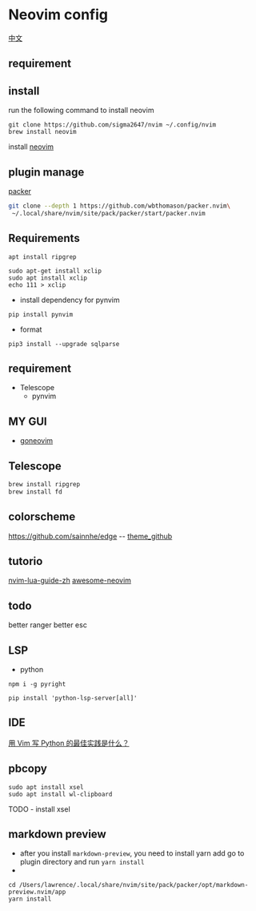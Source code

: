 # Neovim config

[中文](./README_ZH.md)
## requirement

## install 
run the following command to install neovim
``` shell
git clone https://github.com/sigma2647/nvim ~/.config/nvim
brew install neovim
```


install
[neovim](https://github.com/neovim/neovim)
## plugin manage
[packer](https://github.com/wbthomason/packer.nvim)
```bash
git clone --depth 1 https://github.com/wbthomason/packer.nvim\
 ~/.local/share/nvim/site/pack/packer/start/packer.nvim
```


## Requirements
``` shell
apt install ripgrep
```
``` shell
sudo apt-get install xclip
sudo apt install xclip
echo 111 > xclip
```
- install dependency for pynvim
```
pip install pynvim
```
- format

```
pip3 install --upgrade sqlparse
```

## requirement
- Telescope
    - pynvim

## MY GUI
- [goneovim](https://github.com/akiyosi/goneovim)

## Telescope
```bash
brew install ripgrep
brew install fd
```
## colorscheme
https://github.com/sainnhe/edge
-- [theme_github](https://github.com/rafi/awesome-vim-colorschemes)

## tutorio
[nvim-lua-guide-zh](https://github.com/glepnir/nvim-lua-guide-zh)
[awesome-neovim](https://github.com/rockerBOO/awesome-neovim)


## todo
better ranger
better esc


## LSP

- python
```
npm i -g pyright
```

```
pip install 'python-lsp-server[all]'
```
## IDE
[用 Vim 写 Python 的最佳实践是什么？](https://www.zhihu.com/question/19655689)




## pbcopy
``` shell
sudo apt install xsel
sudo apt install wl-clipboard
```
TODO - install xsel


## markdown preview
- after you install `markdown-preview`, you need to install yarn add go to plugin directory and run `yarn install`
- 
``` shell
cd /Users/lawrence/.local/share/nvim/site/pack/packer/opt/markdown-preview.nvim/app
yarn install
```






